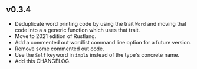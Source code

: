 ## v0.3.4

* Deduplicate word printing code by using the trait `Word` and moving
  that code into a a generic function which uses that trait.
* Move to 2021 edition of Rustlang.
* Add a commented out wordlist command line option for a future
  version.
* Remove some commented out code.
* Use the `Self` keyword in `impl`s instead of the type's concrete
  name.
* Add this CHANGELOG.
